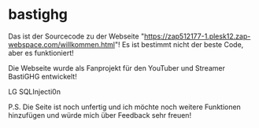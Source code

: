 # bastighg
Das ist der Sourcecode zu der Webseite "https://zap512177-1.plesk12.zap-webspace.com/willkommen.html"!
Es ist bestimmt nicht der beste Code, aber es funktioniert!

Die Webseite wurde als Fanprojekt für den YouTuber und Streamer BastiGHG entwickelt!

LG
SQLInjecti0n

P.S. Die Seite ist noch unfertig und ich möchte noch weitere Funktionen hinzufügen und würde mich über Feedback sehr freuen!
